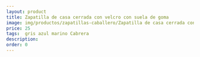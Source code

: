 ```yaml
---
layout: product
title: Zapatilla de casa cerrada con velcro con suela de goma
image: img/productos/zapatillas-caballero/Zapatilla de casa cerrada con velcro con suela de goma=25= gris azul marino Cabrera.webp
price: 25
tags:  gris azul marino Cabrera
description: 
order: 0
---
```

